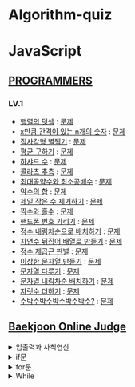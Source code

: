 # Algorithm-quiz
 
# JavaScript
<!-- 2021 연습한거 수정, 깃허브 정리, 깃으로 관리하기, 그 동안 풀었던 문제 업로드. -->
<!-- ## Algorithm-quiz -->
<!-- // This repository is for uploading algorithm quiz I solved. -->
## [PROGRAMMERS](https://programmers.co.kr/learn/challenges?tab=algorithm_practice_kit, "Programmers Link")
### LV.1
* [행렬의 덧셈](https://github.com/Jae-hong-lee/Algorithm/blob/main/JS/Programers/martixsum.js "problem solving") : [문제](https://programmers.co.kr/learn/courses/30/lessons/12950, "Programmers Link")
* [x만큼 간격이 있는 n개의 숫자](https://github.com/Jae-hong-lee/Algorithm/blob/main/JS/Programers/3.js "problem solving") : [문제](https://programmers.co.kr/learn/courses/30/lessons/12954, "Programmers Link")
* [직사각형 별찍기](https://github.com/Jae-hong-lee/Algorithm/blob/main/JS/Programers/star.js "problem solving") : [문제](https://programmers.co.kr/learn/courses/30/lessons/12969, "Programmers Link")
* [평균 구하기](https://github.com/Jae-hong-lee/Algorithm/blob/main/JS/Programers/Average.js "problem solving") : [문제](https://programmers.co.kr/learn/courses/30/lessons/12944?language=javascript, "Programmers Link")
* [하샤드 수](https://github.com/Jae-hong-lee/Algorithm/blob/main/JS/Programers/harshad_num.js "problem solving") : [문제](https://programmers.co.kr/learn/courses/30/lessons/12947?language=javascript, "Programmers Link")
* [콜라츠 추측](https://github.com/Jae-hong-lee/Algorithm/blob/main/JS/Programers/colatz.js "problem solving") : [문제](https://programmers.co.kr/learn/courses/30/lessons/12943?language=javascript, "Programmers Link")
* [최대공약수와 최소공배수](https://github.com/Jae-hong-lee/Algorithm/blob/main/JS/Programers/gcd.js "problem solving") : [문제](https://programmers.co.kr/learn/courses/30/lessons/12940?language=javascript, "Programmers Link")
* [약수의 합](https://github.com/Jae-hong-lee/Algorithm/blob/main/JS/Programers/divisor_sum.js "problem solving") : [문제](https://programmers.co.kr/learn/courses/30/lessons/12928?language=javascript, "Programmers Link")
* [제일 작은 수 제거하기](https://github.com/Jae-hong-lee/Algorithm/blob/main/JS/Programers/min_num_del.js "problem solving") : [문제](https://programmers.co.kr/learn/courses/30/lessons/12935?language=javascript, "Programmers Link")
 * [짝수와 홀수](https://github.com/Jae-hong-lee/Algorithm/blob/main/JS/Programers/Odd_Even.js "problem solving") : [문제](https://programmers.co.kr/learn/courses/30/lessons/12937?language=javascript, "Programmers Link")
 * [핸드폰 번호 가리기](https://github.com/Jae-hong-lee/Algorithm/blob/main/JS/Programers/phonenum.js "problem solving") : [문제](https://programmers.co.kr/learn/courses/30/lessons/12948, "Programmers Link")
 * [정수 내림차순으로 배치하기](https://github.com/Jae-hong-lee/Algorithm/blob/main/JS/Programers/reverse_sort.js "problem solving") : [문제](https://programmers.co.kr/learn/courses/30/lessons/12933?language=javascript, "Programmers Link")
 * [자연수 뒤집어 배열로 만들기](https://github.com/Jae-hong-lee/Algorithm/blob/main/JS/Programers/reversenum.js "problem solving") : [문제](https://programmers.co.kr/learn/courses/30/lessons/12932?language=javascript, "Programmers Link")
 * [정수 제곱근 판별](https://github.com/Jae-hong-lee/Algorithm/blob/main/JS/Programers/root.js "problem solving") : [문제](https://programmers.co.kr/learn/courses/30/lessons/12934?language=javascript, "Programmers Link")
 * [이상한 문자열 만들기](https://github.com/Jae-hong-lee/Algorithm/blob/main/JS/Programers/Strange_str.js "problem solving") : [문제](https://programmers.co.kr/learn/courses/30/lessons/12930?language=javascript, "Programmers Link")
 * [문자열 다루기](https://github.com/Jae-hong-lee/Algorithm/blob/main/JS/Programers/strcon.js "problem solving") : [문제](https://programmers.co.kr/learn/courses/30/lessons/12918?language=javascript, "Programmers Link")
* [문자열 내림차순 배치하기](https://github.com/Jae-hong-lee/Algorithm/blob/main/JS/Programers/strsort.js "problem solving") : [문제](https://programmers.co.kr/learn/courses/30/lessons/12917?language=javascript, "Programmers Link")
 * [자릿수 더하기](https://github.com/Jae-hong-lee/Algorithm/blob/main/JS/Programers/sum.js "problem solving") : [문제](https://programmers.co.kr/learn/courses/30/lessons/12931?language=javascript, "Programmers Link")
* [수박수박수박수박수박수?](https://github.com/Jae-hong-lee/Algorithm/blob/main/JS/Programers/watermalon.js "problem solving") : [문제](https://programmers.co.kr/learn/courses/30/lessons/12922?language=javascript, "Programmers Link")

## [Baekjoon Online Judge](https://www.acmicpc.net)
<details>
<summary>입출력과 사칙연산</summary>
 <a href="https://github.com/Jae-hong-lee/Javascript_Algorithm/blob/main/JS/Backjun/inputs/2557.js">[2557]</a> : <a href = "https://www.acmicpc.net/problem/2557">Hello World! </a> <br>
<a href="https://github.com/Jae-hong-lee/Algorithm/blob/main/JS/Backjun/inputs/1000.js">[1000]</a> : <a href = "https://www.acmicpc.net/problem/1000">A+B </a>
 <br>
<a href="https://github.com/Jae-hong-lee/Javascript_Algorithm/blob/main/JS/Backjun/inputs/1001.js">[1001]</a> : <a href = "https://www.acmicpc.net/problem/1001"> A-B </a> <br>
<a href="https://github.com/Jae-hong-lee/Javascript_Algorithm/blob/main/JS/Backjun/inputs/1008.js">[1008]</a> : <a href = "https://www.acmicpc.net/problem/1008">A/B </a> <br>
<a href="https://github.com/Jae-hong-lee/Javascript_Algorithm/blob/main/JS/Backjun/inputs/10171.js">[10171]</a> : <a href = "https://www.acmicpc.net/problem/10171">고양이 </a> <br>
 <a href="https://github.com/Jae-hong-lee/Javascript_Algorithm/blob/main/JS/Backjun/inputs/10172.js">[10172]</a> : <a href = "https://www.acmicpc.net/problem/10172">개 </a> <br>
 <a href="https://github.com/Jae-hong-lee/Javascript_Algorithm/blob/main/JS/Backjun/inputs/10430.js">[10430]</a> : <a href = "https://www.acmicpc.net/problem/10430">나머지</a> <br>
 <a href="https://github.com/Jae-hong-lee/Javascript_Algorithm/blob/main/JS/Backjun/inputs/10718.js">[10718]</a> : <a href = "https://www.acmicpc.net/problem/10718">We love kriii </a> <br>
 <a href="https://github.com/Jae-hong-lee/Javascript_Algorithm/blob/main/JS/Backjun/inputs/10869.js">[10869]</a> : <a href = "https://www.acmicpc.net/problem/10869">사칙연산</a> <br>
 <a href="https://github.com/Jae-hong-lee/Javascript_Algorithm/blob/main/JS/Backjun/inputs/10926.js">[10926]</a> : <a href = "https://www.acmicpc.net/problem/10926">??! </a> <br>
 <a href="https://github.com/Jae-hong-lee/Javascript_Algorithm/blob/main/JS/Backjun/inputs/10998.js">[10998]</a> : <a href = "https://www.acmicpc.net/problem/10998">A*B </a> <br>
 <a href="https://github.com/Jae-hong-lee/Javascript_Algorithm/blob/main/JS/Backjun/inputs/18108.js">[18108]</a> : <a href = "https://www.acmicpc.net/problem/18108">1998년생인 내가 태국에서는 2541년생?! </a> <br>
 <a href="https://www.acmicpc.net/problem/2588">[2588]</a> : <a href = "https://www.acmicpc.net/problem/2588">곱셈 </a>

 
</details>

<details>
<summary>if문</summary>
 <a href="https://github.com/Jae-hong-lee/Algorithm/blob/main/JS/Backjun/if/2884.js">[2884]</a> : <a href = "https://www.acmicpc.net/problem/2884">알람시계 </a> <br>
 <a href="https://github.com/Jae-hong-lee/Algorithm/blob/main/JS/Backjun/if/2480.js">[2480]</a> : <a href = "https://www.acmicpc.net/problem/2480">주사위 세개</a> <br>
</details>

<details>
 <summary>for문</summary>
  <a href="https://github.com/Jae-hong-lee/Javascript_Algorithm/blob/main/JS/Backjun/for/8393.js">[8393]</a> : <a href = "https://www.acmicpc.net/problem/8393">합</a> <br>
  <a href="https://github.com/Jae-hong-lee/Javascript_Algorithm/blob/main/JS/Backjun/for/2741.js">[2741]</a> : <a href = "https://www.acmicpc.net/problem/2741">N 찍기 </a><br>
  <a href="https://github.com/Jae-hong-lee/Javascript_Algorithm/blob/main/JS/Backjun/for/2742.js">[2742]</a> : <a href = "https://www.acmicpc.net/problem/2742">기찍 N</a><br>
  <a href="https://github.com/Jae-hong-lee/Javascript_Algorithm/blob/main/JS/Backjun/for/2739.js">[2739]</a> : <a href = "https://www.acmicpc.net/problem/2739">구구단</a><br>
  <a href="https://github.com/Jae-hong-lee/Javascript_Algorithm/blob/main/JS/Backjun/for/2438.js">[2438]</a> : <a href = "https://www.acmicpc.net/problem/2438">별 찍기 - 1</a><br>
  <a href="https://github.com/Jae-hong-lee/Javascript_Algorithm/blob/main/JS/Backjun/for/2439.js">[2439]</a> : <a href = "https://www.acmicpc.net/problem/2439">별 찍기 - 2</a><br>
  <a href="https://github.com/Jae-hong-lee/Javascript_Algorithm/blob/main/JS/Backjun/for/10950.js">[10950]</a> : <a href = "https://www.acmicpc.net/problem/10950">A + B - 3</a><br>
</details>
 
<details>
<summary>While</summary>
<a href="https://github.com/Jae-hong-lee/Javascript_Algorithm/blob/main/JS/Backjun/while/10951.js">[10951]</a> : <a href = "https://www.acmicpc.net/problem/10951">A+B - 4</a><br>
 <a href="https://github.com/Jae-hong-lee/Javascript_Algorithm/blob/main/JS/Backjun/while/10952.js">[10952]</a> : <a href = "https://www.acmicpc.net/problem/10952">A+B - 5</a><br>
<a href="https://github.com/Jae-hong-lee/Javascript_Algorithm/blob/main/JS/Backjun/while/1110.js">[1110]</a> : <a href = "https://www.acmicpc.net/problem/1110">더하기 사이클</a>
</details>

 
</details>
 <!-- 토글 생성
<details>
<summary>대제목</summary>
<a href="">[문제번호]</a> : <a href = "">문제 </a>
</details>
 -->
 
 <!-- 프로그래머스 문제 형식 정리 예제 -->
 <!-- * [문제 이름](URL "problem solving") : [문제](URL, "Programmers Link") -->

 <!-- 백준 알고리즘 문제 형식 정리 -->
 <!-- * [문제 번호](URL) : 제목 [(문제)](URL) -->
